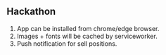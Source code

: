 ## Hackathon

1. App can be installed from chrome/edge browser.
2. Images + fonts will be cached by serviceworker.
3. Push notification for sell positions.
